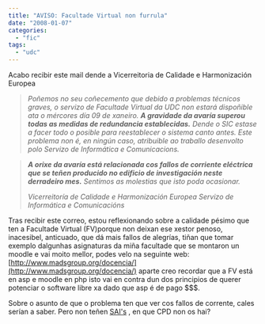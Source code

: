 ```yaml
---
title: "AVISO: Facultade Virtual non furrula"
date: "2008-01-07"
categories: 
  - "fic"
tags: 
  - "udc"
---
```


Acabo recibir este mail dende a Vicerreitoria de Calidade e Harmonización Europea

> _Poñemos no seu coñecemento que debido a problemas técnicos graves, o servizo de Facultade Virtual da UDC non estará dispoñible ata o mércores día 09 de xaneiro. **A gravidade da avaría superou todas as medidas de redundancia establecidas.** Dende o SIC estase a facer todo o posible para reestablecer o sistema canto antes. Este problema non é, en ningún caso, atribuible ao traballo desenvolto polo Servizo de Informática e Comunicacions._

> _**A orixe da avaría está relacionada cos fallos de corriente eléctrica que se teñen producido no edificio de investigación neste derradeiro mes.** Sentimos as molestias que isto poda ocasionar._
> 
> _Vicerreitoría de Calidade e Harmonización Europea Servizo de Informática e Comunicacións_

Tras recibir este correo, estou reflexionando sobre a calidade pésimo que ten a Facultade Virtual (FV)porque non deixan ese xestor penoso, inacesibel, anticuado, que dá mais fallos de alegrías, tiñan que tomar exemplo dalgunhas asignaturas da miña facultade que se montaron un moodle e vai moito mellor, podes velo na seguinte web: [http://www.madsgroup.org/docencia/](http://www.madsgroup.org/docencia/) aparte creo recordar que a FV está en asp e moodle en php isto vai en contra dun dos principios de querer potenciar o software libre xa dado que asp é de pago $$$.

Sobre o asunto de que o problema ten que ver cos fallos de corrente, cales serían a saber. Pero non teñen [SAI's](http://www.google.es/url?sa=t&ct=res&cd=1&url=http%3A%2F%2Fes.wikipedia.org%2Fwiki%2FSistema_de_alimentaci%25C3%25B3n_ininterrumpida&ei=ZWyCR77xBJ7ynQPez9noDQ&usg=AFQjCNEQ4_O5ORiXf4u2JumMshMTIR44nw&sig2=1kq8RrdPbq9XvbNOJRTZQw) , en que CPD non os hai?[](http://www.google.es/url?sa=t&ct=res&cd=1&url=http%3A%2F%2Fes.wikipedia.org%2Fwiki%2FSistema_de_alimentaci%25C3%25B3n_ininterrumpida&ei=ZWyCR77xBJ7ynQPez9noDQ&usg=AFQjCNEQ4_O5ORiXf4u2JumMshMTIR44nw&sig2=1kq8RrdPbq9XvbNOJRTZQw)
